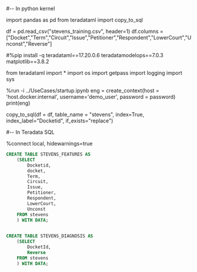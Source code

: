 #-- In python kernel

import pandas as pd
from teradataml import copy_to_sql

df = pd.read_csv("stevens_training.csv", header=1)
df.columns = ["Docket","Term","Circuit","Issue","Petitioner","Respondent","LowerCourt","Unconst","Reverse"]


#%pip install -q teradataml==17.20.0.6 teradatamodelops==7.0.3 matplotlib==3.8.2

from teradataml import *
import os
import getpass
import logging
import sys




%run -i ../UseCases/startup.ipynb
eng = create_context(host = 'host.docker.internal', username='demo_user', password = password)
print(eng)


copy_to_sql(df = df, table_name = "stevens", index=True, index_label="Docketid", if_exists="replace")


#-- In Teradata SQL


%connect local, hidewarnings=true 

```sql
CREATE TABLE STEVENS_FEATURES AS 
    (SELECT 
        Docketid,
		docket,
		Term,
		Circuit,
		Issue,
		Petitioner,
		Respondent,
		LowerCourt,
		Unconst
    FROM stevens 
    ) WITH DATA;
    

CREATE TABLE STEVENS_DIAGNOSIS AS 
    (SELECT 
        DocketId,
        Reverse
    FROM stevens 
    ) WITH DATA;
	

